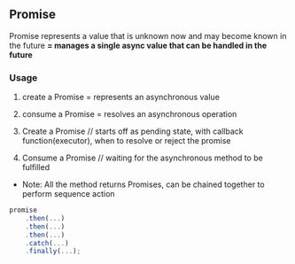 ## Promise
Promise represents a value that is unknown now
and may become known in the future 
__= manages a single async value that can be handled in the future__

### Usage 
1. create a Promise = represents an asynchronous value
2. consume a Promise = resolves an asynchronous operation

1. Create a Promise
// starts off as pending state, with callback function(executor), when to resolve or reject the promise
2. Consume a Promise
// waiting for the asynchronous method to be fulfilled
* Note: 
    All the method returns Promises, can be chained together to perform sequence action

```javascript
promise
    .then(...)
    .then(...)
    .then(...)
    .catch(...)
    .finally(...);
```